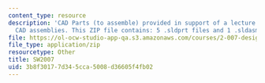 ```yaml
---
content_type: resource
description: 'CAD Parts (to assemble) provided in support of a lecture on creating
  CAD assemblies. This ZIP file contains: 5 .sldprt files and 1 .sldasm file'
file: https://ol-ocw-studio-app-qa.s3.amazonaws.com/courses/2-007-design-and-manufacturing-i-spring-2009/3b8f30177d345cca5008d36605f4fb02_lec09_parts07.zip
file_type: application/zip
resourcetype: Other
title: SW2007
uid: 3b8f3017-7d34-5cca-5008-d36605f4fb02
---
```

